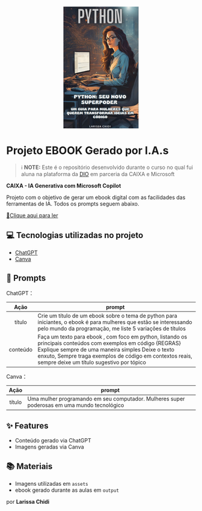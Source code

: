 

<p align="center">
 <a href="https://github.com/Larachi11/ebook-python-seu-novo-superpoder/blob/main/output/Python%20Seu%20Novo%20Superpoder%20-%20Um%20Guia%20para%20Mulheres%20que%20Querem%20Transformar%20Ideias%20em%20C%C3%B3digo.pdf" title="View PDF now">
  <img src="./assets/Python-seu-novo-superpoder.png" width="200"/>
 </a>
</p>

# Projeto EBOOK Gerado por I.A.s


 > ℹ️ **NOTE:** Este é o repositório desenvolvido durante o curso no qual fui aluna na plataforma da [DIO](https://dio.me) em parceria da CAIXA e Microsoft 
    
**CAIXA - IA Generativa com Microsoft Copilot**

Projeto com o objetivo de gerar um ebook digital com as facilidades das ferramentas de IA. Todos os prompts
seguem abaixo.

<a href="https://github.com/Larachi11/ebook-python-seu-novo-superpoder/blob/main/output/Python%20Seu%20Novo%20Superpoder%20-%20Um%20Guia%20para%20Mulheres%20que%20Querem%20Transformar%20Ideias%20em%20C%C3%B3digo.pdf" title="View PDF now"> 📕Clique aqui para ler</a>

## 💻 Tecnologias utilizadas no projeto

- [ChatGPT](https://chat.openai.com/) 
- [Canva](https://www.canva.com/)

## 🧠 Prompts


ChatGPT：

|   Ação   | prompt                                                                                                                                                                                                                                                                         |
| :------: | ------------------------------------------------------------------------------------------------------------------------------------------------------------------------------------------------------------------------------------------------------------------------------ |
|  título  | Crie um título de um ebook sobre o tema de python para iniciantes, o ebook é para mulheres que estão se interessando pelo mundo da programação, me liste 5 variações de títulos                                                                                                     |
| conteúdo | Faça um texto para ebook , com foco em python, listando os principais conteúdos com exemplos em código {REGRAS} Explique sempre de uma maneira simples Deixe o texto enxuto, Sempre traga exemplos de código em contextos reais, sempre deixe um título sugestivo por tópico |


Canva：

|  Ação  | prompt                                                                                 |
| :----: | -------------------------------------------------------------------------------------- |
| título | Uma mulher programando em seu computador. Mulheres super poderosas em uma mundo tecnológico|

## ✨ Features

- Conteúdo gerado via ChatGPT
- Imagens geradas via Canva

## 📚 Materiais

- Imagens utilizadas em `assets`
- ebook gerado durante as aulas em `output`


por **Larissa Chidi**
